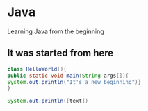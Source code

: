 # Java
Learning Java from the beginning
## It was started from here
```JAVA
class HelloWorld(){
public static void main(String args[]){
System.out.println("It's a new beginning")}
}
```
```JAVA
System.out.println([text])
```
